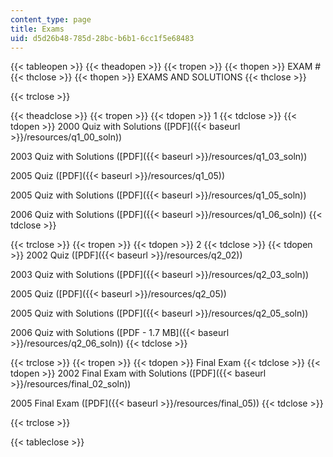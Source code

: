 ```yaml
---
content_type: page
title: Exams
uid: d5d26b48-785d-28bc-b6b1-6cc1f5e68483
---
```


{{< tableopen >}}
{{< theadopen >}}
{{< tropen >}}
{{< thopen >}}
EXAM #
{{< thclose >}}
{{< thopen >}}
EXAMS AND SOLUTIONS
{{< thclose >}}

{{< trclose >}}

{{< theadclose >}}
{{< tropen >}}
{{< tdopen >}}
1
{{< tdclose >}}
{{< tdopen >}}
2000 Quiz with Solutions ([PDF]({{< baseurl >}}/resources/q1_00_soln))  
  
2003 Quiz with Solutions ([PDF]({{< baseurl >}}/resources/q1_03_soln))  
  
2005 Quiz ([PDF]({{< baseurl >}}/resources/q1_05))  
  
2005 Quiz with Solutions ([PDF]({{< baseurl >}}/resources/q1_05_soln))  
  
2006 Quiz with Solutions ([PDF]({{< baseurl >}}/resources/q1_06_soln))
{{< tdclose >}}

{{< trclose >}}
{{< tropen >}}
{{< tdopen >}}
2
{{< tdclose >}}
{{< tdopen >}}
2002 Quiz ([PDF]({{< baseurl >}}/resources/q2_02))  
  
2003 Quiz with Solutions ([PDF]({{< baseurl >}}/resources/q2_03_soln))  
  
2005 Quiz ([PDF]({{< baseurl >}}/resources/q2_05))  
  
2005 Quiz with Solutions ([PDF]({{< baseurl >}}/resources/q2_05_soln))  
  
2006 Quiz with Solutions ([PDF - 1.7 MB]({{< baseurl >}}/resources/q2_06_soln))
{{< tdclose >}}

{{< trclose >}}
{{< tropen >}}
{{< tdopen >}}
Final Exam
{{< tdclose >}}
{{< tdopen >}}
2002 Final Exam with Solutions ([PDF]({{< baseurl >}}/resources/final_02_soln))  
  
2005 Final Exam ([PDF]({{< baseurl >}}/resources/final_05))
{{< tdclose >}}

{{< trclose >}}

{{< tableclose >}}